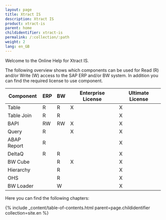 ```yaml
---
layout: page
title: Xtract IS
description: Xtract IS
product: xtract-is
parent: home
childidentifier: xtract-is
permalink: /:collection/:path
weight: 2
lang: en_GB
---
```


Welcome to the Online Help for Xtract IS. 

The following overview shows which components can be used for Read (R) and/or Write (W) access to the SAP ERP and/or BW system. 
In addition you can find the required license to use component.

| Component   | ERP | BW | Enterprise License | Ultimate License |
|-------------|-----|----|--------------------|------------------|
| Table       | R   | R  | X                  | X                |
| Table Join  | R   | R  |                    | X                |
| BAPI        | RW  | RW | X                  | X                |
| Query       | R   |    | X                  | X                |
| ABAP Report | R   |    |                    | X                |
| DeltaQ      | R   | R  |                    | X                |
| BW Cube     |     | R  | X                  | X                |
| Hierarchy   |     | R  |                    | X                |
| OHS         |     | R  |                    | X                |
| BW Loader   |     | W  |                    | X                | 

Here you can find the following chapters:

{% include _content/table-of-contents.html parent=page.childidentifier collection=site.en %}